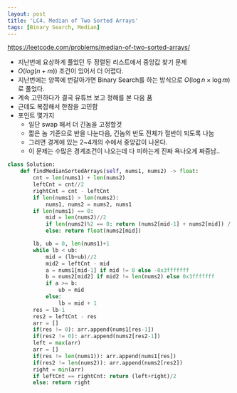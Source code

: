 ```yaml
---
layout: post
title: 'LC4. Median of Two Sorted Arrays'
tags: [Binary Search, Median]
---
```


<https://leetcode.com/problems/median-of-two-sorted-arrays/>

- 지난번에 요상하게 풀었던 두 정렬된 리스트에서 중앙값 찾기 문제
- $O(log(n+m))$ 조건이 있어서 더 어렵다.
- 지난번에는 양쪽에 번갈아가면 Binary Search를 하는 방식으로 $O(\log{n} \times \log{m})$ 로 풀었다.
- 계속 고민하다가 결국 유튜브 보고 정해를 본 다음 품
- 근데도 복잡해서 한참을 고민함
- 포인트 몇가지
  - 일단 swap 해서 더 긴놈을 고정할것
  - 짧은 놈 기준으로 반을 나눈다음, 긴놈의 반도 전체가 절반이 되도록 나눔
  - 그러면 경계에 있는 2~4개의 수에서 중앙값이 나온다.
  - 이 문제는 수많은 경계조건이 나오는데 다 피하는게 진짜 욕나오게 짜증남..

```python
class Solution:
    def findMedianSortedArrays(self, nums1, nums2) -> float:
        cnt = len(nums1) + len(nums2)
        leftCnt = cnt//2
        rightCnt = cnt - leftCnt
        if len(nums1) > len(nums2):
            nums1, nums2 = nums2, nums1
        if len(nums1) == 0:
            mid = len(nums2)//2
            if len(nums2)%2 == 0: return (nums2[mid-1] + nums2[mid]) / 2
            else: return float(nums2[mid])

        lb, ub = 0, len(nums1)+1
        while lb < ub:
            mid = (lb+ub)//2
            mid2 = leftCnt - mid
            a = nums1[mid-1] if mid != 0 else -0x3fffffff
            b = nums2[mid2] if mid2 != len(nums2) else 0x3fffffff
            if a >= b:
                ub = mid
            else:
                lb = mid + 1
        res = lb-1
        res2 = leftCnt - res
        arr = []
        if(res != 0): arr.append(nums1[res-1])
        if(res2 != 0): arr.append(nums2[res2-1])
        left = max(arr)
        arr = []
        if(res != len(nums1)): arr.append(nums1[res])
        if(res2 != len(nums2)): arr.append(nums2[res2])
        right = min(arr)
        if leftCnt == rightCnt: return (left+right)/2
        else: return right
```